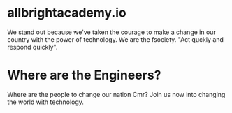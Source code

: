 # allbrightacademy.io
We stand out because we've taken the courage to make a change in our country with the power of technology.
We are the fsociety. "Act quckly and respond quickly".
# Where are the Engineers?
Where are the people to change our nation Cmr? Join us now into changing the world with technology.
